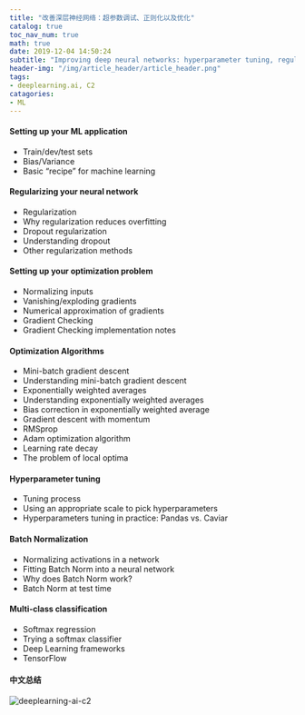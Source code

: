 ```yaml
---
title: "改善深层神经网络：超参数调试、正则化以及优化"
catalog: true
toc_nav_num: true
math: true
date: 2019-12-04 14:50:24
subtitle: "Improving deep neural networks: hyperparameter tuning, regularization and optimization"
header-img: "/img/article_header/article_header.png"
tags:
- deeplearning.ai, C2
catagories:
- ML
---
```


#### Setting up your ML application
- Train/dev/test sets
- Bias/Variance
- Basic “recipe” for machine learning

#### Regularizing your neural network
- Regularization
- Why regularization reduces overfitting
- Dropout regularization
- Understanding dropout
- Other regularization methods

#### Setting up your optimization problem
- Normalizing inputs
- Vanishing/exploding gradients
- Numerical approximation of gradients
- Gradient Checking
- Gradient Checking implementation notes

#### Optimization Algorithms
- Mini-batch gradient descent
- Understanding mini-batch gradient descent
- Exponentially weighted averages
- Understanding exponentially weighted averages
- Bias correction in exponentially weighted average
- Gradient descent with momentum
- RMSprop
- Adam optimization algorithm
- Learning rate decay
- The problem of local optima

#### Hyperparameter tuning
- Tuning process
- Using an appropriate scale to pick hyperparameters
- Hyperparameters tuning in practice: Pandas vs. Caviar

#### Batch Normalization
- Normalizing activations in a network
- Fitting Batch Norm into a neural network
- Why does Batch Norm work?
- Batch Norm at test time

#### Multi-class classification
- Softmax regression
- Trying a softmax classifier
- Deep Learning frameworks
- TensorFlow

#### 中文总结
![deeplearning-ai-c2](/img/article/2020-01-17-deeplearning-ai-c2.png)